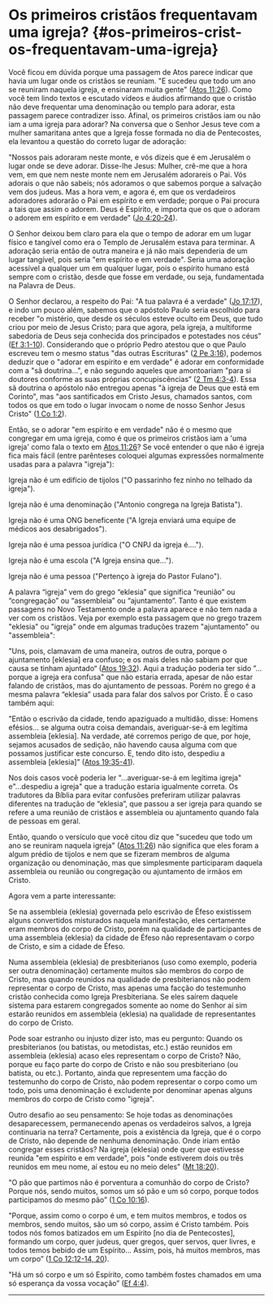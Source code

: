 # Os primeiros cristãos frequentavam uma igreja? {#os-primeiros-crist-os-frequentavam-uma-igreja}

Você ficou em dúvida porque uma passagem de Atos parece indicar que havia um lugar onde os cristãos se reuniam. &quot;E sucedeu que todo um ano se reuniram naquela igreja, e ensinaram muita gente&quot; ([Atos 11:26](http://bibliaonline.com.br/acf/atos/11/26)). Como você tem lindo textos e escutado vídeos e áudios afirmando que o cristão não deve frequentar uma denominação ou templo para adorar, esta passagem parece contradizer isso. Afinal, os primeiros cristãos iam ou não iam a uma igreja para adorar? Na conversa que o Senhor Jesus teve com a mulher samaritana antes que a Igreja fosse formada no dia de Pentecostes, ela levantou a questão do correto lugar de adoração:

&quot;Nossos pais adoraram neste monte, e vós dizeis que é em Jerusalém o lugar onde se deve adorar. Disse-lhe Jesus: Mulher, crê-me que a hora vem, em que nem neste monte nem em Jerusalém adorareis o Pai. Vós adorais o que não sabeis; nós adoramos o que sabemos porque a salvação vem dos judeus. Mas a hora vem, e agora é, em que os verdadeiros adoradores adorarão o Pai em espírito e em verdade; porque o Pai procura a tais que assim o adorem. Deus é Espírito, e importa que os que o adoram o adorem em espírito e em verdade” ([Jo 4:20-24](http://bibliaonline.com.br/acf/jo/4/20-24)).

O Senhor deixou bem claro para ela que o tempo de adorar em um lugar físico e tangível como era o Templo de Jerusalém estava para terminar. A adoração seria então de outra maneira e já não mais dependeria de um lugar tangível, pois seria &quot;em espírito e em verdade&quot;. Seria uma adoração acessível a qualquer um em qualquer lugar, pois o espírito humano está sempre com o cristão, desde que fosse em verdade, ou seja, fundamentada na Palavra de Deus.

O Senhor declarou, a respeito do Pai: &quot;A tua palavra é a verdade&quot; ([Jo 17:17](http://bibliaonline.com.br/acf/jo/17/17)), e indo um pouco além, sabemos que o apóstolo Paulo seria escolhido para receber &quot;o mistério, que desde os séculos esteve oculto em Deus, que tudo criou por meio de Jesus Cristo; para que agora, pela igreja, a multiforme sabedoria de Deus seja conhecida dos principados e potestades nos céus&quot; ([Ef 3:1-10](http://bibliaonline.com.br/acf/ef/3/1-10)). Considerando que o próprio Pedro atestou que o que Paulo escreveu tem o mesmo status &quot;das outras Escrituras&quot; ([2 Pe 3:16](http://bibliaonline.com.br/acf/2pe/3/16)), podemos deduzir que o &quot;adorar em espírito e em verdade&quot; é adorar em conformidade com a &quot;sã doutrina...&quot;, e não segundo aqueles que amontoariam &quot;para si doutores conforme as suas próprias concupiscências” ([2 Tm 4:3-4](http://bibliaonline.com.br/acf/2tm/4/3-4)). Essa sã doutrina o apóstolo não entregou apenas &quot;à igreja de Deus que está em Corinto&quot;, mas &quot;aos santificados em Cristo Jesus, chamados santos, com todos os que em todo o lugar invocam o nome de nosso Senhor Jesus Cristo&quot; ([1 Co 1:2](http://bibliaonline.com.br/acf/1co/1/2)).

Então, se o adorar &quot;em espírito e em verdade&quot; não é o mesmo que congregar em uma igreja, como é que os primeiros cristãos iam a &#039;uma igreja&#039; como fala o texto em [Atos 11:26](http://bibliaonline.com.br/acf/atos/11/26)? Se você entender o que não é igreja fica mais fácil (entre parênteses coloquei algumas expressões normalmente usadas para a palavra &quot;igreja&quot;):

Igreja não é um edifício de tijolos (&quot;O passarinho fez ninho no telhado da igreja&quot;).

Igreja não é uma denominação (&quot;Antonio congrega na Igreja Batista&quot;).

Igreja não é uma ONG beneficente (&quot;A Igreja enviará uma equipe de médicos aos desabrigados&quot;).

Igreja não é uma pessoa jurídica (&quot;O CNPJ da igreja é....&quot;).

Igreja não é uma escola (&quot;A Igreja ensina que...&quot;).

Igreja não é uma pessoa (&quot;Pertenço à igreja do Pastor Fulano&quot;).

A palavra “igreja” vem do grego “eklesia” que significa “reunião” ou “congregação” ou “assembleia” ou “ajuntamento”. Tanto é que existem passagens no Novo Testamento onde a palavra aparece e não tem nada a ver com os cristãos. Veja por exemplo esta passagem que no grego trazem &quot;eklesia&quot; ou &quot;igreja&quot; onde em algumas traduções trazem &quot;ajuntamento&quot; ou &quot;assembleia&quot;:

&quot;Uns, pois, clamavam de uma maneira, outros de outra, porque o ajuntamento [eklesia] era confuso; e os mais deles não sabiam por que causa se tinham ajuntado“ ([Atos 19:32](http://bibliaonline.com.br/acf/atos/19/32)). Aqui a tradução poderia ter sido ”... porque a igreja era confusa&quot; que não estaria errada, apesar de não estar falando de cristãos, mas do ajuntamento de pessoas. Porém no grego é a mesma palavra “eklesia” usada para falar dos salvos por Cristo. É o caso também aqui:

&quot;Então o escrivão da cidade, tendo apaziguado a multidão, disse: Homens efésios... se alguma outra coisa demandais, averiguar-se-á em legítima assembleia [eklesia]. Na verdade, até corremos perigo de que, por hoje, sejamos acusados de sedição, não havendo causa alguma com que possamos justificar este concurso. E, tendo dito isto, despediu a assembleia [eklesia]” ([Atos 19:35-41](http://bibliaonline.com.br/acf/atos/19/35-41)).

Nos dois casos você poderia ler &quot;...averiguar-se-á em legítima igreja&quot; e&quot;...despediu a igreja&quot; que a tradução estaria igualmente correta. Os tradutores da Bíblia para evitar confusões preferiram utilizar palavras diferentes na tradução de “eklesia”, que passou a ser igreja para quando se refere a uma reunião de cristãos e assembleia ou ajuntamento quando fala de pessoas em geral.

Então, quando o versículo que você citou diz que &quot;sucedeu que todo um ano se reuniram naquela igreja&quot; ([Atos 11:26](http://bibliaonline.com.br/acf/atos/11/26)) não significa que eles foram a algum prédio de tijolos e nem que se fizeram membros de alguma organização ou denominação, mas que simplesmente participaram daquela assembleia ou reunião ou congregação ou ajuntamento de irmãos em Cristo.

Agora vem a parte interessante:

Se na assembleia (eklesia) governada pelo escrivão de Éfeso existissem alguns convertidos misturados naquela manifestação, eles certamente eram membros do corpo de Cristo, porém na qualidade de participantes de uma assembleia (eklesia) da cidade de Éfeso não representavam o corpo de Cristo, e sim a cidade de Éfeso.

Numa assembleia (eklesia) de presbiterianos (uso como exemplo, poderia ser outra denominação) certamente muitos são membros do corpo de Cristo, mas quando reunidos na qualidade de presbiterianos não podem representar o corpo de Cristo, mas apenas uma facção do testemunho cristão conhecida como Igreja Presbiteriana. Se eles saírem daquele sistema para estarem congregados somente ao nome do Senhor aí sim estarão reunidos em assembleia (eklesia) na qualidade de representantes do corpo de Cristo.

Pode soar estranho ou injusto dizer isto, mas eu pergunto: Quando os presbiterianos (ou batistas, ou metodistas, etc.) estão reunidos em assembleia (eklesia) acaso eles representam o corpo de Cristo? Não, porque eu faço parte do corpo de Cristo e não sou presbiteriano (ou batista, ou etc.). Portanto, ainda que representem uma facção do testemunho do corpo de Cristo, não podem representar o corpo como um todo, pois uma denominação é excludente por denominar apenas alguns membros do corpo de Cristo como &quot;igreja&quot;.

Outro desafio ao seu pensamento: Se hoje todas as denominações desaparecessem, permanecendo apenas os verdadeiros salvos, a Igreja continuaria na terra? Certamente, pois a existência da Igreja, que é o corpo de Cristo, não depende de nenhuma denominação. Onde iriam então congregar esses cristãos? Na igreja (eklesia) onde quer que estivesse reunida &quot;em espírito e em verdade&quot;, pois &quot;onde estiverem dois ou três reunidos em meu nome, aí estou eu no meio deles&quot; ([Mt 18:20](http://bibliaonline.com.br/acf/mt/18/20)).

&quot;O pão que partimos não é porventura a comunhão do corpo de Cristo? Porque nós, sendo muitos, somos um só pão e um só corpo, porque todos participamos do mesmo pão” ([1 Co 10:16](http://bibliaonline.com.br/acf/1co/10/16)).

&quot;Porque, assim como o corpo é um, e tem muitos membros, e todos os membros, sendo muitos, são um só corpo, assim é Cristo também. Pois todos nós fomos batizados em um Espírito [no dia de Pentecostes], formando um corpo, quer judeus, quer gregos, quer servos, quer livres, e todos temos bebido de um Espírito... Assim, pois, há muitos membros, mas um corpo” ([1 Co 12:12-14, 20](http://bibliaonline.com.br/acf/1co/12/12-14,20)).

&quot;Há um só corpo e um só Espírito, como também fostes chamados em uma só esperança da vossa vocação” ([Ef 4:4](http://bibliaonline.com.br/acf/ef/4/4)).

*****